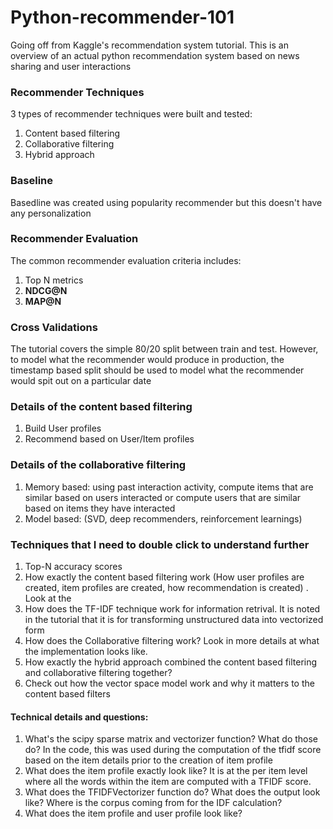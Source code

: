 # Python-recommender-101
Going off from Kaggle's recommendation system tutorial. This is an overview of an actual python recommendation system based on news sharing and user interactions 

### Recommender Techniques
3 types of recommender techniques were built and tested:
1. Content based filtering
2. Collaborative filtering
3. Hybrid approach 

### Baseline
Basedline was created using popularity recommender but this doesn't have any personalization

### Recommender Evaluation
The common recommender evaluation criteria includes:
1. Top N metrics
2. **NDCG@N** 
3. **MAP@N**

### Cross Validations
The tutorial covers the simple 80/20 split between train and test.
However, to model what the recommender would produce in production, the timestamp based split should be used to model what the recommender would spit out on a particular date

### Details of the content based filtering
1. Build User profiles 
2. Recommend based on User/Item profiles 

### Details of the collaborative filtering
1. Memory based: using past interaction activity, compute items that are similar based on users interacted or compute users that are similar based on items they have interacted
2. Model based: (SVD, deep recommenders, reinforcement learnings) 



### Techniques that I need to double click to understand further
1. Top-N accuracy scores 
2. How exactly the content based filtering work (How user profiles are created, item profiles are created, how recommendation is created) . Look at the 
3. How does the TF-IDF technique work for information retrival. It is noted in the tutorial that it is for transforming unstructured data into vectorized form
4. How does the Collaborative filtering work? Look in more details at what the implementation looks like. 
5. How exactly the hybrid approach combined the content based filtering and collaborative filtering together? 
6. Check out how the vector space model work and why it matters to the content based filters


#### Technical details and questions:
1. What's the scipy sparse matrix and vectorizer function? What do those do? In the code, this was used during the computation of the tfidf score based on the item details prior to the creation of item profile
2. What does the item profile exactly look like? It is at the per item level where all the words within the item are computed with a TFIDF score. 
3. What does the TFIDFVectorizer function do? What does the output look like? Where is the corpus coming from for the IDF calculation?
4. What does the item profile and user profile look like? 


